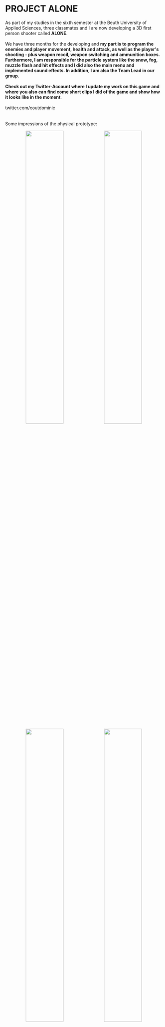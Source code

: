 # PROJECT ALONE

As part of my studies in the sixth semester at the Beuth University of Applied Sciences, three classmates and I are now developing a 3D first person shooter called <strong>ALONE</strong>.
<br/><br/>
We have three months for the developing and <strong>my part is to program the enemies and player movement, health and attack, as well as the player's shooting - plus weapon recoil, weapon switching and ammunition boxes. Furthermore, I am responsible for the particle system like the snow, fog, muzzle flash and hit effects and I did also the main menu and implemented sound effects. In addition, I am also the Team Lead in our group</strong>.
<br/><br/>
<strong>Check out my Twitter-Account where I update my work on this game and where you also can find come short clips I did of the game and show how it looks like in the moment</strong>.
<br/><br/>
twitter.com/coutdominic
<br/><br/><br/>
Some impressions of the physical prototype:
<p align="center">
    <img src="./docs/physical_prototype/prototyp_flaeche_unbeklebt.JPG"  width="49%" height="49%">
    <img src="./docs/physical_prototype/prototyp_flaeche_geklebt1.JPG"  width="49%" height="49%">
    <img src="./docs/physical_prototype/prototyp_baum2_ohne_farbe.JPG"  width="49%" height="49%">
    <img src="./docs/physical_prototype/prototyp_anmalen.JPG"  width="49%" height="49%">
    <img src="./docs/physical_prototype/prototyp_bemalen1.jpeg"  width="49%" height="49%">
    <img src="./docs/physical_prototype/prototyp_bemalen2.jpeg"  width="49%" height="49%">
    <img src="./docs/physical_prototype/prototyp_bemalen3.jpeg"  width="49%" height="49%">
    <img src="./docs/physical_prototype/prototyp_bemalen4.jpeg"  width="49%" height="49%">
    <img src="./docs/physical_prototype/prototyp_fertig.jpeg"  width="49%" height="49%">
    <img src="./docs/physical_prototype/prototyp_player1.jpeg"  width="49%" height="49%">
    <img src="./docs/physical_prototype/prototyp_munitionsbox_aufsammeln.jpeg"  width="49%" height="49%">
    <img src="./docs/physical_prototype/prototyp_mehrere_gegner_tot.jpeg"  width="49%" height="49%">
    <img src="./docs/physical_prototype/prototyp_bruecke2.jpeg"  width="49%" height="49%">
    <img src="./docs/physical_prototype/prototyp_endboss1.jpeg"  width="49%" height="49%">
</p>
<br/><br/>
Some impressions of the digital prototype:
<p align="center">
    <img src="./docs/digital_prototype/first_ideas.png"  width="49%" height="49%">
    <img src="./docs/digital_prototype/first_ideas2.png"  width="49%" height="49%">
    <img src="./docs/digital_prototype/zombie_attacking1.png"  width="49%" height="49%">
    <img src="./docs/digital_prototype/zombie_attacking2.png"  width="49%" height="49%">
    <img src="./docs/digital_prototype/Zombie_Horde1.png"  width="49%" height="49%">
    <img src="./docs/digital_prototype/Zombie_Horde2.jpeg"  width="49%" height="49%">
    <img src="./docs/digital_prototype/tutorial.png"  width="49%" height="49%">
    <img src="./docs/digital_prototype/moving_wall.png"  width="49%" height="49%">
    <img src="./docs/digital_prototype/ammo_box.png"  width="49%" height="49%">
    <img src="./docs/digital_prototype/document.png"  width="49%" height="49%">
    <img src="./docs/digital_prototype/Harpy1.png"  width="49%" height="49%">
    <img src="./docs/digital_prototype/Harpy2.png"  width="49%" height="49%">
    <img src="./docs/digital_prototype/snow_level.png"  width="49%" height="49%">
    <img src="./docs/digital_prototype/Level1_prototyp.png"  width="49%" height="49%">
    <img src="./docs/digital_prototype/inside_house.png"  width="49%" height="49%">
</p>
